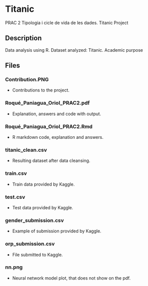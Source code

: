 # Titanic
PRAC 2 Tipologia i cicle de vida de les dades. Titanic Project

## Description
Data analysis using R. Dataset analyzed: Titanic. Academic purpose

## Files

### Contribution.PNG
- Contributions to the project.

### Roqué_Paniagua_Oriol_PRAC2.pdf 
- Explanation, answers and code with output.

### Roqué_Paniagua_Oriol_PRAC2.Rmd 
- R markdown code, explanation and answers.

### titanic_clean.csv 
- Resulting dataset after data cleansing.

### train.csv
- Train data provided by Kaggle.

### test.csv
- Test data provided by Kaggle.

### gender_submission.csv
- Example of submission provided by Kaggle.

### orp_submission.csv
- File submitted to Kaggle.

### nn.png
- Neural network model plot, that does not show on the pdf.
